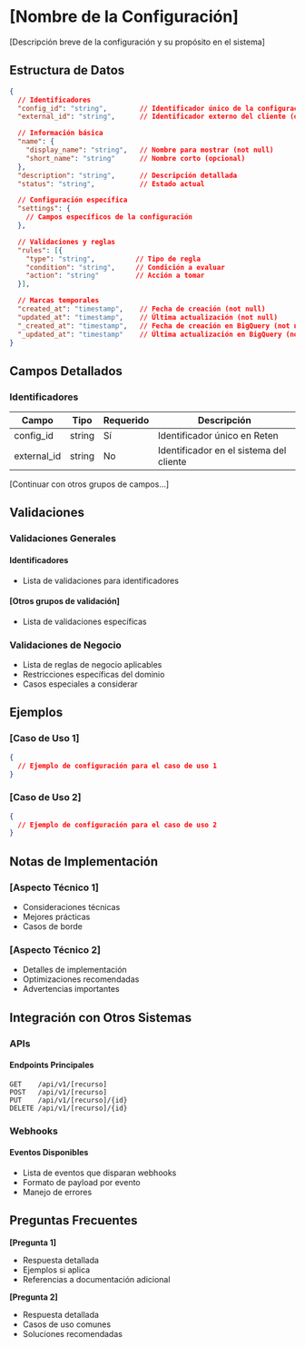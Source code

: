 # [Nombre de la Configuración]

[Descripción breve de la configuración y su propósito en el sistema]

## Estructura de Datos

```json
{
  // Identificadores
  "config_id": "string",        // Identificador único de la configuración (not null)
  "external_id": "string",      // Identificador externo del cliente (opcional)

  // Información básica
  "name": {
    "display_name": "string",   // Nombre para mostrar (not null)
    "short_name": "string"      // Nombre corto (opcional)
  },
  "description": "string",      // Descripción detallada
  "status": "string",           // Estado actual

  // Configuración específica
  "settings": {
    // Campos específicos de la configuración
  },

  // Validaciones y reglas
  "rules": [{
    "type": "string",          // Tipo de regla
    "condition": "string",     // Condición a evaluar
    "action": "string"         // Acción a tomar
  }],

  // Marcas temporales
  "created_at": "timestamp",    // Fecha de creación (not null)
  "updated_at": "timestamp",    // Última actualización (not null)
  "_created_at": "timestamp",   // Fecha de creación en BigQuery (not null)
  "_updated_at": "timestamp"    // Última actualización en BigQuery (not null)
}
```

## Campos Detallados

### Identificadores

| Campo       | Tipo   | Requerido | Descripción                             |
| ----------- | ------ | --------- | --------------------------------------- |
| config_id   | string | Sí        | Identificador único en Reten            |
| external_id | string | No        | Identificador en el sistema del cliente |

[Continuar con otros grupos de campos...]

## Validaciones

### Validaciones Generales

#### Identificadores
- Lista de validaciones para identificadores

#### [Otros grupos de validación]
- Lista de validaciones específicas

### Validaciones de Negocio

- Lista de reglas de negocio aplicables
- Restricciones específicas del dominio
- Casos especiales a considerar

## Ejemplos

### [Caso de Uso 1]

```json
{
  // Ejemplo de configuración para el caso de uso 1
}
```

### [Caso de Uso 2]

```json
{
  // Ejemplo de configuración para el caso de uso 2
}
```

## Notas de Implementación

### [Aspecto Técnico 1]

- Consideraciones técnicas
- Mejores prácticas
- Casos de borde

### [Aspecto Técnico 2]

- Detalles de implementación
- Optimizaciones recomendadas
- Advertencias importantes

## Integración con Otros Sistemas

### APIs

#### Endpoints Principales
```
GET    /api/v1/[recurso]
POST   /api/v1/[recurso]
PUT    /api/v1/[recurso]/{id}
DELETE /api/v1/[recurso]/{id}
```

### Webhooks

#### Eventos Disponibles
- Lista de eventos que disparan webhooks
- Formato de payload por evento
- Manejo de errores

## Preguntas Frecuentes

**[Pregunta 1]**
- Respuesta detallada
- Ejemplos si aplica
- Referencias a documentación adicional

**[Pregunta 2]**
- Respuesta detallada
- Casos de uso comunes
- Soluciones recomendadas 